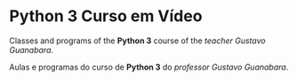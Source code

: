 # Python 3 Curso em Vídeo
Classes and programs of the **Python 3** course of the *teacher Gustavo Guanabara*.

Aulas e programas do curso de **Python 3** do *professor Gustavo Guanabara*.
